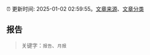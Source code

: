 :alarm_clock: 更新时间: 2025-01-02 02:59:55。[文章来源](/README.md)、[文章分类](/TAGS.md)

## 报告


> 关键字：`报告`、`月报`



